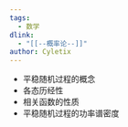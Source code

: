 ```yaml
---
tags: 
  - 数学
dlink:
  - "[[--概率论--]]"
author: Cyletix
---
```

- 平稳随机过程的概念
- 各态历经性
- 相关函数的性质
- 平稳随机过程的功率谱密度